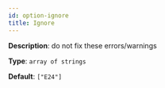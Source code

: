 ```yaml
---
id: option-ignore
title: Ignore
---
```

**Description**: do not fix these errors/warnings

**Type**: `array of strings`

**Default**: `["E24"]`
